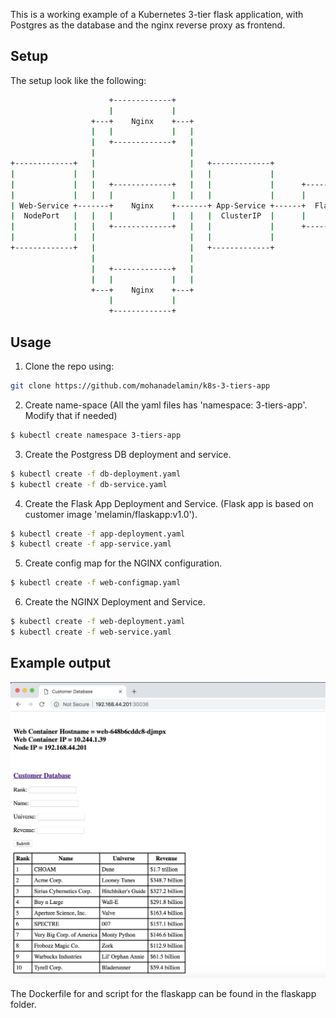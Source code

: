 This is a working example of a Kubernetes 3-tier flask application, with Postgres as the database and the nginx reverse proxy as frontend.

## Setup 
The setup look like the following:
```bash
                      +-------------+
                      |             |
                  +---+    Nginx    +---+
                  |   |             |   |
                  |   +-------------+   |
                  |                     |
+-------------+   |                     |   +-------------+                           +-------------+
|             |   |                     |   |             |                           |             |
|             |   |   +-------------+   |   |             |      +-------------+      |             |      +-------------+
|             |   |   |             |   |   |             |      |             |      |             |      |             |
| Web-Service +-------+    Nginx    +-------+ App-Service +------+  Flask App  +------+ DB-Service  +------+ Postgres DB |
|  NodePort   |   |   |             |   |   |  ClusterIP  |      |             |      |  ClusterIP  |      |             |
|             |   |   +-------------+   |   |             |      +-------------+      |             |      +-------------+
|             |   |                     |   |             |                           |             |
+-------------+   |                     |   +-------------+                           +-------------+
                  |                     |
                  |   +-------------+   |
                  |   |             |   |
                  +---+    Nginx    +---+
                      |             |
                      +-------------+
```

## Usage

1. Clone the repo using:
```bash
git clone https://github.com/mohanadelamin/k8s-3-tiers-app
```

2. Create name-space (All the yaml files has 'namespace: 3-tiers-app'. Modify that if needed)
```bash
$ kubectl create namespace 3-tiers-app
```

3. Create the Postgress DB deployment and service.
```bash
$ kubectl create -f db-deployment.yaml
$ kubectl create -f db-service.yaml
```

4. Create the Flask App Deployment and Service. (Flask app is based on customer image 'melamin/flaskapp:v1.0').
```bash
$ kubectl create -f app-deployment.yaml
$ kubectl create -f app-service.yaml
```

5. Create config map for the NGINX configuration.
```bash
$ kubectl create -f web-configmap.yaml
```

6. Create the NGINX Deployment and Service.
```bash
$ kubectl create -f web-deployment.yaml
$ kubectl create -f web-service.yaml
```

## Example output

![Example output](https://raw.githubusercontent.com/mohanadelamin/k8s-3-tiers-app/master/exmple_output.png)


The Dockerfile for and script for the flaskapp can be found in the flaskapp folder.
